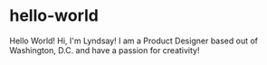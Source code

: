 # hello-world
Hello World!
Hi, I'm Lyndsay! I am a Product Designer based out of Washington, D.C. and have a passion for creativity!
